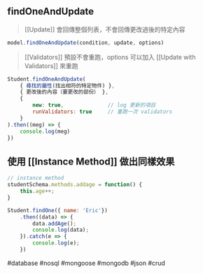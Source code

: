 ## findOneAndUpdate
>[[Update]] 會回傳整個列表，不會回傳更改過後的特定內容
```js
model.findOneAndUpdate(condition, update, options)
```
> [[Validators]] 預設不會重跑，options 可以加入 [[Update with Validators]] 來重跑
```js
Student.findOneAndUpdate(
	{ 尋找的屬性(找出相符的特定物件) },
	{ 更改後的內容（要更改的部份） },
	{
		new: true,				// log 更新的項目
		runValidators: true		// 重跑一次 validators
	}
).then((meg) => {
	console.log(meg)
})
```


## 使用 [[Instance Method]] 做出同樣效果
```js
// instance method
studentSchema.methods.addage = function() {
	this.age++;
}

Student.findOne({ name: 'Eric'})
	.then((data) => {
		data.addAge();
		console.log(data);
	}).catch(e => {
		console.log(e);
	})
```

#database #nosql #mongoose #mongodb #json #crud 